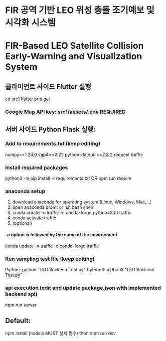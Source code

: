 # FIR 공역 기반 LEO 위성 충돌 조기예보 및 시각화 시스템

# FIR-Based LEO Satellite Collision Early-Warning and Visualization System

## 클라이언트 사이드 Flutter 실행
cd src1
flutter pub get
### Google Map API key: src1/assets/.env REQUIRED

## 서버 사이드 Python Flask 실행:
### Add to requirements.txt (keep editing)
numpy==1.24.0 sgp4==2.22 python-dateutil==2.8.2 request traffic

### Install required packages
python3 -m pip install -r requirements.txt OR npm run require

### anaconda setup
1. download anaconda for operating system (Linux, Windows, Mac,...)
2. open anaconda promt or .sh bash shell
3. conda create -n traffic -c conda-forge python=3.10 traffic
4. conda activate traffic 
5. (optional)
#### -n option is followed by the name of the environment
conda update -n traffic -c conda-forge traffic

### Run sampling test file (keep editing)
Python: python "LEO Backend Test.py" 
Python3: python3 "LEO Backend Test.py"

### api execution (edit and update package.json with implemented backend api)
npm run server

## Default: 
npm install (nodejs MUST 설치 필수) then npm run dev